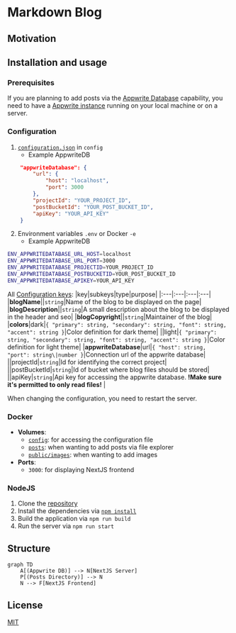 # Markdown Blog

## Motivation



## Installation and usage

### Prerequisites

If you are planning to add posts via the [Appwrite Database](https://github.com/appwrite/appwrite) capability, you need to have a [Appwrite instance](https://github.com/appwrite/appwrite) running on your local machine or on a server.

### Configuration

1. [`configuration.json`](config/configuration.json) in `config`
   - Example AppwriteDB

```json
    "appwriteDatabase": {
        "url": {
            "host": "localhost",
            "port": 3000
        },
        "projectId": "YOUR_PROJECT_ID",
        "postBucketId": "YOUR_POST_BUCKET_ID",
        "apiKey": "YOUR_API_KEY"
    }
```

2. Environment variables `.env` or Docker `-e`
   - Example AppwriteDB

```bash
ENV_APPWRITEDATABASE_URL_HOST=localhost
ENV_APPWRITEDATABASE_URL_PORT=3000
ENV_APPWRITEDATABASE_PROJECTID=YOUR_PROJECT_ID
ENV_APPWRITEDATABASE_POSTBUCKETID=YOUR_POST_BUCKET_ID
ENV_APPWRITEDATABASE_APIKEY=YOUR_API_KEY
```

All [Configuration keys](src/types/Configuration.ts):
|key|subkeys|type|purpose|
|:---|:---|:---|:---|
|**blogName**||`string`|Name of the blog to be displayed on the page|
|**blogDescription**||`string`|A small description about the blog to be displayed in the header and seo|
|**blogCopyright**||`string`|Maintainer of the blog|
|**colors**|dark|`{ "primary": string, "secondary": string, "font": string, "accent": string }`|Color definition for dark theme|
||light|`{ "primary": string, "secondary": string, "font": string, "accent": string }`|Color definition for light theme|
|**appwriteDatabase**|url|`{ "host": string, "port": string\|number }`|Connection url of the appwrite database|
||projectId|`string`|Id for identifying the correct project|
||postBucketId|`string`|Id of bucket where blog files should be stored|
||apiKey|`string`|Api key for accessing the appwrite database. **!Make sure it's permitted to only read files!** |

When changing the configuration, you need to restart the server.

### Docker

- **Volumes**:
  - [`config`](config/): for accessing the configuration file
  - [`posts`](posts/): when wanting to add posts via file explorer
  - [`public/images`](public/images/): when wanting to add images
- **Ports**:
  - `3000`: for displaying NextJS frontend

### NodeJS

1. Clone the [repository](https://github.com/tim0-12432/markdown-blog)
2. Install the dependencies via [`npm install`](package.json)
3. Build the application via `npm run build`
4. Run the server via `npm run start`

## Structure

```mermaid
graph TD
    A[(Appwrite DB)] --> N[NextJS Server]
    P[(Posts Directory)] --> N
    N --> F[NextJS Frontend]
```

## License

[MIT](/LICENSE.md)
